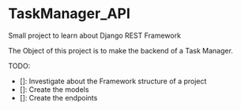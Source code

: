 # TaskManager_API
Small project to learn about Django REST Framework

The Object of this project is to make the backend of a Task Manager.

TODO:
- []: Investigate about the Framework structure of a project
- []: Create the models
- []: Create the endpoints
